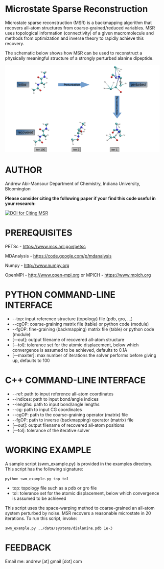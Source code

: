 Microstate Sparse Reconstruction
================================
Microstate sparse reconstruction (MSR) is a backmapping algorithm that recovers all-atom structures from coarse-grained/reduced variables. MSR uses topological information (connectivity) of a given macromolecule and methods from optimization and inverse theory to rapidly achieve this recovery.

The schematic below shows how MSR can be used to reconstruct a physically meaningful structure of a strongly perturbed alanine dipeptide. 
<p style="text-align:center;"><img src="data/imgs/recovery.png"></p>

AUTHOR
======
Andrew Abi-Mansour
Department of Chemistry, Indiana University, Bloomington

**Please consider citing the following paper if your find this code useful in your research:**

[![DOI for Citing MSR](https://img.shields.io/badge/DOI-10.1021%2Facs.jctc.5b00056-blue.svg)](https://doi.org/10.1021/acs.jctc.6b00348)

PREREQUISITES
=============
PETSc - https://www.mcs.anl.gov/petsc

MDAnalysis - https://code.google.com/p/mdanalysis

Numpy - http://www.numpy.org

OpenMPI - http://www.open-mpi.org or MPICH  - https://www.mpich.org

PYTHON COMMAND-LINE INTERFACE
=============================
* --top: input reference structure (topology) file (pdb, gro, ...) 
* --cgOP: coarse-graining matrix file (table) or python code (module)
* --fgOP: fine-graining (backmapping) matrix file (table) or python code (module)
* [--out]: output filename of recovered all-atom structure 
* [--tol]: tolerance set for the atomic displacement, below which convergence is assumed to be achieved, defaults to 0.1A
* [--maxiter]: max number of iterations the solver performs before giving up, defaults to 100

C++ COMMAND-LINE INTERFACE
==========================

* --ref: path to input reference all-atom coordinates
* --indices: path to input bond/angle indices
* --lengths: path to input bond/angle lengths
* --cg: path to input CG coordinates
* --cgOP: path to the coarse-graining operator (matrix) file
* --fgOP: path to inverse (backmapping) operator (matrix) file
* [--out]: output filename of recovered all-atom positions
* [--tol]: tolerance of the iterative solver

WORKING EXAMPLE
===============
A sample script (swm_example.py) is provided in the examples directory. This script has the following signature:

`python swm_example.py top tol`

* top: topology file such as a pdb or gro file
* tol: tolerance set for the atomic displacement, below which convergence is assumed to be achieved

This script uses the space-warping method to coarse-grained an all-atom system perturbed by noise. MSR recovers a reasonable microstate in 20 iterations.
To run this script, invoke:

`swm_example.py ../data/systems/dialanine.pdb 1e-3`

FEEDBACK
========
Email me: andrew [at] gmail [dot] com
